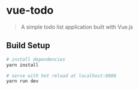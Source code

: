 # vue-todo

> A simple todo list application built with Vue.js

## Build Setup

``` bash
# install dependencies
yarn install

# serve with hot reload at localhost:8080
yarn run dev
```
